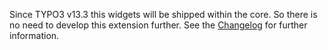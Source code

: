 Since TYPO3 v13.3 this widgets will be shipped within the core. So there is no need to develop this extension further.
See the [Changelog](https://docs.typo3.org/c/typo3/cms-core/main/en-us/Changelog/12.0/Feature-97326-OpenBackendPageFromAdminPanel.html](https://docs.typo3.org/c/typo3/cms-core/main/en-us/Changelog/13.3/Feature-104844-Dashboard-Sys_note-AddWidgetsForListingAllTheSys_notesInsideTheTYPO3System.html)) for further information.
